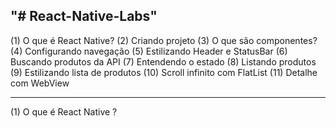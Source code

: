 "# React-Native-Labs" 
------------------------------------------------------------------------------
(1) O que é React Native?
(2) Criando projeto
(3) O que são componentes?
(4) Configurando navegação
(5) Estilizando Header e StatusBar
(6) Buscando produtos da API
(7) Entendendo o estado
(8) Listando produtos
(9) Estilizando lista de produtos
(10) Scroll infinito com FlatList
(11) Detalhe com WebView

------------------------------------------------------------------------------
(1) O que é React Native ?